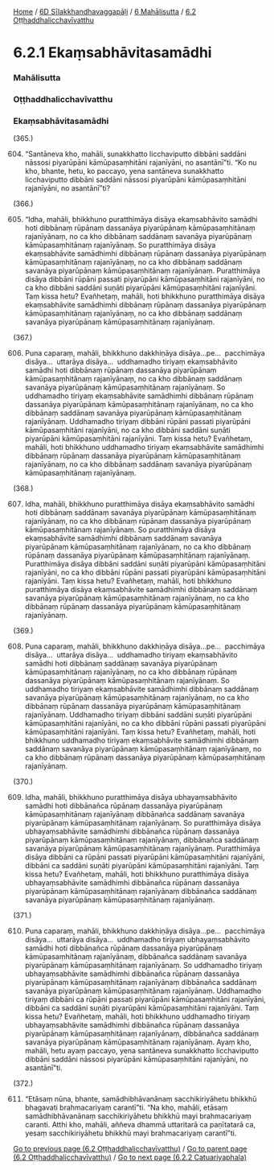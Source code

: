 
[Home](/) / [6D Sīlakkhandhavaggapāḷi](../../../6D.md) / [6 Mahālisutta](../../6.md) / [6.2 Oṭṭhaddhalicchavīvatthu](../6.2.md)

# 6.2.1 Ekaṃsabhāvitasamādhi

### Mahālisutta

### Oṭṭhaddhalicchavīvatthu

### Ekaṃsabhāvitasamādhi

(365.)

604. “Santāneva kho, mahāli, sunakkhatto licchaviputto dibbāni saddāni nāssosi piyarūpāni kāmūpasaṃhitāni rajanīyāni, no asantānī”ti. “Ko nu kho, bhante, hetu, ko paccayo, yena santāneva sunakkhatto licchaviputto dibbāni saddāni nāssosi piyarūpāni kāmūpasaṃhitāni rajanīyāni, no asantānī”ti?

(366.)

605. “Idha, mahāli, bhikkhuno puratthimāya disāya ekaṃsabhāvito samādhi hoti dibbānaṃ rūpānaṃ dassanāya piyarūpānaṃ kāmūpasaṃhitānaṃ rajanīyānaṃ, no ca kho dibbānaṃ saddānaṃ savanāya piyarūpānaṃ kāmūpasaṃhitānaṃ rajanīyānaṃ. So puratthimāya disāya ekaṃsabhāvite samādhimhi dibbānaṃ rūpānaṃ dassanāya piyarūpānaṃ kāmūpasaṃhitānaṃ rajanīyānaṃ, no ca kho dibbānaṃ saddānaṃ savanāya piyarūpānaṃ kāmūpasaṃhitānaṃ rajanīyānaṃ. Puratthimāya disāya dibbāni rūpāni passati piyarūpāni kāmūpasaṃhitāni rajanīyāni, no ca kho dibbāni saddāni suṇāti piyarūpāni kāmūpasaṃhitāni rajanīyāni. Taṃ kissa hetu? Evañhetaṃ, mahāli, hoti bhikkhuno puratthimāya disāya ekaṃsabhāvite samādhimhi dibbānaṃ rūpānaṃ dassanāya piyarūpānaṃ kāmūpasaṃhitānaṃ rajanīyānaṃ, no ca kho dibbānaṃ saddānaṃ savanāya piyarūpānaṃ kāmūpasaṃhitānaṃ rajanīyānaṃ.

(367.)

606. Puna caparaṃ, mahāli, bhikkhuno dakkhiṇāya disāya…pe…  pacchimāya disāya…  uttarāya disāya…  uddhamadho tiriyaṃ ekaṃsabhāvito samādhi hoti dibbānaṃ rūpānaṃ dassanāya piyarūpānaṃ kāmūpasaṃhitānaṃ rajanīyānaṃ, no ca kho dibbānaṃ saddānaṃ savanāya piyarūpānaṃ kāmūpasaṃhitānaṃ rajanīyānaṃ. So uddhamadho tiriyaṃ ekaṃsabhāvite samādhimhi dibbānaṃ rūpānaṃ dassanāya piyarūpānaṃ kāmūpasaṃhitānaṃ rajanīyānaṃ, no ca kho dibbānaṃ saddānaṃ savanāya piyarūpānaṃ kāmūpasaṃhitānaṃ rajanīyānaṃ. Uddhamadho tiriyaṃ dibbāni rūpāni passati piyarūpāni kāmūpasaṃhitāni rajanīyāni, no ca kho dibbāni saddāni suṇāti piyarūpāni kāmūpasaṃhitāni rajanīyāni. Taṃ kissa hetu? Evañhetaṃ, mahāli, hoti bhikkhuno uddhamadho tiriyaṃ ekaṃsabhāvite samādhimhi dibbānaṃ rūpānaṃ dassanāya piyarūpānaṃ kāmūpasaṃhitānaṃ rajanīyānaṃ, no ca kho dibbānaṃ saddānaṃ savanāya piyarūpānaṃ kāmūpasaṃhitānaṃ rajanīyānaṃ.

(368.)

607. Idha, mahāli, bhikkhuno puratthimāya disāya ekaṃsabhāvito samādhi hoti dibbānaṃ saddānaṃ savanāya piyarūpānaṃ kāmūpasaṃhitānaṃ rajanīyānaṃ, no ca kho dibbānaṃ rūpānaṃ dassanāya piyarūpānaṃ kāmūpasaṃhitānaṃ rajanīyānaṃ. So puratthimāya disāya ekaṃsabhāvite samādhimhi dibbānaṃ saddānaṃ savanāya piyarūpānaṃ kāmūpasaṃhitānaṃ rajanīyānaṃ, no ca kho dibbānaṃ rūpānaṃ dassanāya piyarūpānaṃ kāmūpasaṃhitānaṃ rajanīyānaṃ. Puratthimāya disāya dibbāni saddāni suṇāti piyarūpāni kāmūpasaṃhitāni rajanīyāni, no ca kho dibbāni rūpāni passati piyarūpāni kāmūpasaṃhitāni rajanīyāni. Taṃ kissa hetu? Evañhetaṃ, mahāli, hoti bhikkhuno puratthimāya disāya ekaṃsabhāvite samādhimhi dibbānaṃ saddānaṃ savanāya piyarūpānaṃ kāmūpasaṃhitānaṃ rajanīyānaṃ, no ca kho dibbānaṃ rūpānaṃ dassanāya piyarūpānaṃ kāmūpasaṃhitānaṃ rajanīyānaṃ.

(369.)

608. Puna caparaṃ, mahāli, bhikkhuno dakkhiṇāya disāya…pe…  pacchimāya disāya…  uttarāya disāya…  uddhamadho tiriyaṃ ekaṃsabhāvito samādhi hoti dibbānaṃ saddānaṃ savanāya piyarūpānaṃ kāmūpasaṃhitānaṃ rajanīyānaṃ, no ca kho dibbānaṃ rūpānaṃ dassanāya piyarūpānaṃ kāmūpasaṃhitānaṃ rajanīyānaṃ. So uddhamadho tiriyaṃ ekaṃsabhāvite samādhimhi dibbānaṃ saddānaṃ savanāya piyarūpānaṃ kāmūpasaṃhitānaṃ rajanīyānaṃ, no ca kho dibbānaṃ rūpānaṃ dassanāya piyarūpānaṃ kāmūpasaṃhitānaṃ rajanīyānaṃ. Uddhamadho tiriyaṃ dibbāni saddāni suṇāti piyarūpāni kāmūpasaṃhitāni rajanīyāni, no ca kho dibbāni rūpāni passati piyarūpāni kāmūpasaṃhitāni rajanīyāni. Taṃ kissa hetu? Evañhetaṃ, mahāli, hoti bhikkhuno uddhamadho tiriyaṃ ekaṃsabhāvite samādhimhi dibbānaṃ saddānaṃ savanāya piyarūpānaṃ kāmūpasaṃhitānaṃ rajanīyānaṃ, no ca kho dibbānaṃ rūpānaṃ dassanāya piyarūpānaṃ kāmūpasaṃhitānaṃ rajanīyānaṃ.

(370.)

609. Idha, mahāli, bhikkhuno puratthimāya disāya ubhayaṃsabhāvito samādhi hoti dibbānañca rūpānaṃ dassanāya piyarūpānaṃ kāmūpasaṃhitānaṃ rajanīyānaṃ dibbānañca saddānaṃ savanāya piyarūpānaṃ kāmūpasaṃhitānaṃ rajanīyānaṃ. So puratthimāya disāya ubhayaṃsabhāvite samādhimhi dibbānañca rūpānaṃ dassanāya piyarūpānaṃ kāmūpasaṃhitānaṃ rajanīyānaṃ, dibbānañca saddānaṃ savanāya piyarūpānaṃ kāmūpasaṃhitānaṃ rajanīyānaṃ. Puratthimāya disāya dibbāni ca rūpāni passati piyarūpāni kāmūpasaṃhitāni rajanīyāni, dibbāni ca saddāni suṇāti piyarūpāni kāmūpasaṃhitāni rajanīyāni. Taṃ kissa hetu? Evañhetaṃ, mahāli, hoti bhikkhuno puratthimāya disāya ubhayaṃsabhāvite samādhimhi dibbānañca rūpānaṃ dassanāya piyarūpānaṃ kāmūpasaṃhitānaṃ rajanīyānaṃ dibbānañca saddānaṃ savanāya piyarūpānaṃ kāmūpasaṃhitānaṃ rajanīyānaṃ.

(371.)

610. Puna caparaṃ, mahāli, bhikkhuno dakkhiṇāya disāya…pe…  pacchimāya disāya…  uttarāya disāya…  uddhamadho tiriyaṃ ubhayaṃsabhāvito samādhi hoti dibbānañca rūpānaṃ dassanāya piyarūpānaṃ kāmūpasaṃhitānaṃ rajanīyānaṃ, dibbānañca saddānaṃ savanāya piyarūpānaṃ kāmūpasaṃhitānaṃ rajanīyānaṃ. So uddhamadho tiriyaṃ ubhayaṃsabhāvite samādhimhi dibbānañca rūpānaṃ dassanāya piyarūpānaṃ kāmūpasaṃhitānaṃ rajanīyānaṃ dibbānañca saddānaṃ savanāya piyarūpānaṃ kāmūpasaṃhitānaṃ rajanīyānaṃ. Uddhamadho tiriyaṃ dibbāni ca rūpāni passati piyarūpāni kāmūpasaṃhitāni rajanīyāni, dibbāni ca saddāni suṇāti piyarūpāni kāmūpasaṃhitāni rajanīyāni. Taṃ kissa hetu? Evañhetaṃ, mahāli, hoti bhikkhuno uddhamadho tiriyaṃ ubhayaṃsabhāvite samādhimhi dibbānañca rūpānaṃ dassanāya piyarūpānaṃ kāmūpasaṃhitānaṃ rajanīyānaṃ, dibbānañca saddānaṃ savanāya piyarūpānaṃ kāmūpasaṃhitānaṃ rajanīyānaṃ. Ayaṃ kho, mahāli, hetu ayaṃ paccayo, yena santāneva sunakkhatto licchaviputto dibbāni saddāni nāssosi piyarūpāni kāmūpasaṃhitāni rajanīyāni, no asantānī”ti.

(372.)

611. “Etāsaṃ nūna, bhante, samādhibhāvanānaṃ sacchikiriyāhetu bhikkhū bhagavati brahmacariyaṃ carantī”ti. “Na kho, mahāli, etāsaṃ samādhibhāvanānaṃ sacchikiriyāhetu bhikkhū mayi brahmacariyaṃ caranti. Atthi kho, mahāli, aññeva dhammā uttaritarā ca paṇītatarā ca, yesaṃ sacchikiriyāhetu bhikkhū mayi brahmacariyaṃ carantī”ti.

[Go to previous page (6.2 Oṭṭhaddhalicchavīvatthu)](../6.2.md) / [Go to parent page (6.2 Oṭṭhaddhalicchavīvatthu)](../6.2.md) / [Go to next page (6.2.2 Catuariyaphala)](6.2.2.md)


